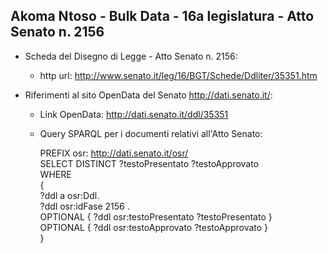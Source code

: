 ## Akoma Ntoso - Bulk Data - 16a legislatura - Atto Senato n. 2156 ##

* Scheda del Disegno di Legge - Atto Senato n. 2156:
	* http url: http://www.senato.it/leg/16/BGT/Schede/Ddliter/35351.htm

* Riferimenti al sito OpenData del Senato http://dati.senato.it/:
	* Link OpenData: http://dati.senato.it/ddl/35351
	* Query SPARQL per i documenti relativi all'Atto Senato:

        PREFIX osr: <http://dati.senato.it/osr/>  
		SELECT DISTINCT ?testoPresentato ?testoApprovato  
		WHERE  
		{  
		    ?ddl a osr:Ddl.  
		    ?ddl osr:idFase 2156 .  
		    OPTIONAL { ?ddl osr:testoPresentato ?testoPresentato }  
		    OPTIONAL { ?ddl osr:testoApprovato ?testoApprovato }  
		}
		